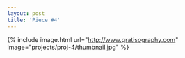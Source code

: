 ```yaml
---
layout: post
title: 'Piece #4'
---
```


{% include image.html url="http://www.gratisography.com" image="projects/proj-4/thumbnail.jpg" %}
